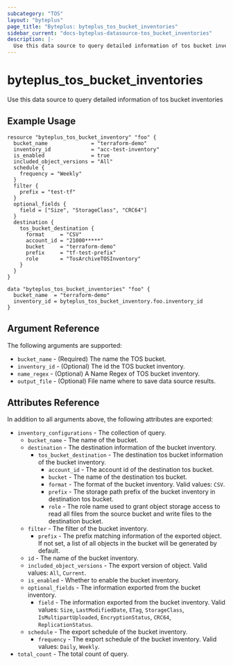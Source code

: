 ```yaml
---
subcategory: "TOS"
layout: "byteplus"
page_title: "Byteplus: byteplus_tos_bucket_inventories"
sidebar_current: "docs-byteplus-datasource-tos_bucket_inventories"
description: |-
  Use this data source to query detailed information of tos bucket inventories
---
```

# byteplus_tos_bucket_inventories
Use this data source to query detailed information of tos bucket inventories
## Example Usage
```hcl
resource "byteplus_tos_bucket_inventory" "foo" {
  bucket_name              = "terraform-demo"
  inventory_id             = "acc-test-inventory"
  is_enabled               = true
  included_object_versions = "All"
  schedule {
    frequency = "Weekly"
  }
  filter {
    prefix = "test-tf"
  }
  optional_fields {
    field = ["Size", "StorageClass", "CRC64"]
  }
  destination {
    tos_bucket_destination {
      format     = "CSV"
      account_id = "21000*****"
      bucket     = "terraform-demo"
      prefix     = "tf-test-prefix"
      role       = "TosArchiveTOSInventory"
    }
  }
}

data "byteplus_tos_bucket_inventories" "foo" {
  bucket_name  = "terraform-demo"
  inventory_id = byteplus_tos_bucket_inventory.foo.inventory_id
}
```
## Argument Reference
The following arguments are supported:
* `bucket_name` - (Required) The name the TOS bucket.
* `inventory_id` - (Optional) The id the TOS bucket inventory.
* `name_regex` - (Optional) A Name Regex of TOS bucket inventory.
* `output_file` - (Optional) File name where to save data source results.

## Attributes Reference
In addition to all arguments above, the following attributes are exported:
* `inventory_configurations` - The collection of query.
    * `bucket_name` - The name of the bucket.
    * `destination` - The destination information of the bucket inventory.
        * `tos_bucket_destination` - The destination tos bucket information of the bucket inventory.
            * `account_id` - The account id of the destination tos bucket.
            * `bucket` - The name of the destination tos bucket.
            * `format` - The format of the bucket inventory. Valid values: `CSV`.
            * `prefix` - The storage path prefix of the bucket inventory in destination tos bucket.
            * `role` - The role name used to grant object storage access to read all files from the source bucket and write files to the destination bucket.
    * `filter` - The filter of the bucket inventory.
        * `prefix` - The prefix matching information of the exported object. If not set, a list of all objects in the bucket will be generated by default.
    * `id` - The name of the bucket inventory.
    * `included_object_versions` - The export version of object. Valid values: `All`, `Current`.
    * `is_enabled` - Whether to enable the bucket inventory.
    * `optional_fields` - The information exported from the bucket inventory.
        * `field` - The information exported from the bucket inventory. Valid values: `Size`, `LastModifiedDate`, `ETag`, `StorageClass`, `IsMultipartUploaded`, `EncryptionStatus`, `CRC64`, `ReplicationStatus`.
    * `schedule` - The export schedule of the bucket inventory.
        * `frequency` - The export schedule of the bucket inventory. Valid values: `Daily`, `Weekly`.
* `total_count` - The total count of query.


